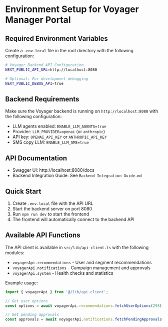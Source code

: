 # Environment Setup for Voyager Manager Portal

## Required Environment Variables

Create a `.env.local` file in the root directory with the following configuration:

```bash
# Voyager Backend API Configuration
NEXT_PUBLIC_API_URL=http://localhost:8080

# Optional: For development debugging
NEXT_PUBLIC_DEBUG_API=true
```

## Backend Requirements

Make sure the Voyager backend is running on `http://localhost:8080` with the following configuration:

- LLM agents enabled: `ENABLE_LLM_AGENTS=true`
- Provider: `LLM_PROVIDER=openai` (or `anthropic`)
- API key: `OPENAI_API_KEY` or `ANTHROPIC_API_KEY`
- SMS copy LLM: `ENABLE_LLM_SMS=true`

## API Documentation

- Swagger UI: http://localhost:8080/docs
- Backend Integration Guide: See `Backend Integration Guide.md`

## Quick Start

1. Create `.env.local` file with the API URL
2. Start the backend server on port 8080
3. Run `npm run dev` to start the frontend
4. The frontend will automatically connect to the backend API

## Available API Functions

The API client is available in `src/lib/api-client.ts` with the following modules:

- `voyagerApi.recommendations` - User and segment recommendations
- `voyagerApi.notifications` - Campaign management and approvals
- `voyagerApi.system` - Health checks and statistics

Example usage:
```typescript
import { voyagerApi } from '@/lib/api-client';

// Get user options
const options = await voyagerApi.recommendations.fetchUserOptions(295);

// Get pending approvals
const approvals = await voyagerApi.notifications.fetchPendingApprovals();
```
